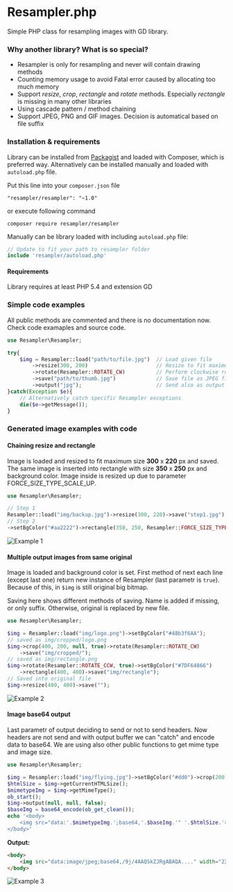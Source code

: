 # Resampler.php

Simple PHP class for resampling images with GD library.

### Why another  library? What is so special?

* Resampler is only for resampling and never will contain drawing methods
* Counting memory usage to avoid Fatal error caused by allocating too much memory
* Support *resize*, *crop*, *rectangle* and *rotate* methods. Especially *rectangle* is missing in many other libraries
* Using cascade pattern / method chaining
* Support JPEG, PNG and GIF images. Decision is automatical based on file suffix

### Installation & requirements
Library can be installed from [Packagist](https://packagist.org/packages/resampler/resampler) and loaded with Composer, which is preferred way. Alternatively can be installed manually and loaded with `autoload.php` file.

Put this line into your `composer.json` file
```
"resampler/resampler": "~1.0"
```

or execute following command

```
composer require resampler/resampler
```

Manually can be library loaded with including `autoload.php` file:
```php
// Update to fit your path to resampler folder
include 'resampler/autoload.php'
```

#### Requirements
Library requires at least PHP 5.4 and extension GD

### Simple code examples

All public methods are commented and there is no documentation now. Check code examaples and source code.

```php
use Resampler\Resampler;

try{
    $img = Resampler::load("path/to/file.jpg")  // Load given file
        ->resize(300, 200)                      // Resize to fit maximum size 300x200 px
        ->rotate(Resampler::ROTATE_CW)          // Perform clockwise rotation by 90°
        ->save("path/to/thumb.jpg")             // Save file as JPEG file
        ->output("jpg");                        // Send also as output to browser as JPEG file
}catch(Exception $e){
    // Alternatively catch specific Resampler exceptions
    die($e->getMessage());
}
```

### Generated image examples with code

#### Chaining resize and rectangle
Image is loaded and resized to fit maximum size **300** x **220** px and saved.  
The same image is inserted into rectangle with size **350** x **250** px and background color. Image inside is resized up due to parameter FORCE_SIZE_TYPE_SCALE_UP.
```php
use Resampler\Resampler;

// Step 1
Resampler::load("img/backup.jpg")->resize(300, 220)->save("step1.jpg")
// Step 2
->setBgColor("#aa2222")->rectangle(350, 250, Resampler::FORCE_SIZE_TYPE_SCALE_UP)->save("step2.jpg");
```

![Example 1](http://www.kutac.cz/image/resampler-example-1-92416.png)

#### Multiple output images from same original
Image is loaded and background color is set. First method of next each line (except last one) return new instance of Resampler (last parametr is `true`). Because of this, in `$img` is still original big bitmap.

Saving here shows different methods of saving. Name is added if missing, or only suffix. Otherwise, original is replaced by new file.

```php
use Resampler\Resampler;

$img = Resampler::load("img/logo.png")->setBgColor("#48b3f6AA"); 
// saved as img/cropped/logo.png
$img->crop(400, 200, null, true)->rotate(Resampler::ROTATE_CW)
    ->save("img/cropped/");
// saved as img/rectangle.png
$img->rotate(Resampler::ROTATE_CCW, true)->setBgColor("#7DF64866")
    ->rectangle(400, 400)->save("img/rectangle");
// Saved into original file
$img->resize(400, 400)->save("");
```
![Example 2](http://www.kutac.cz/image/resampler-example-2-39548.png)

#### Image base64 output
Last parametr of output deciding to send or not to send headers. Now headers are not send and with output buffer we can "catch" and encode data to base64. We are using also other public functions to get mime type and image size.
```php
use Resampler\Resampler;

$img = Resampler::load("img/flying.jpg")->setBgColor("#dd0")->crop(200, 200)->rectangle(220, 220);
$htmlSize = $img->getCurrentHTMLSize();
$mimetypeImg = $img->getMimeType();
ob_start();
$img->output(null, null, false);
$baseImg = base64_encode(ob_get_clean());
echo '<body>
    <img src="data:'.$mimetypeImg.';base64,'.$baseImg.'" '.$htmlSize.'>
</body>'
```

**Output:**
```html
<body>
    <img src="data:image/jpeg;base64,/9j/4AAQSkZJRgABAQA...." width="220" height="220">
</body>
```
![Example 3](http://www.kutac.cz/image/resampler-example-3-09390.jpg)